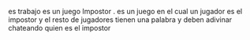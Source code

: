 es trabajo es un juego Impostor . es un juego en el cual un jugador es el impostor y el resto de jugadores tienen una palabra y deben adivinar chateando quien es el impostor 
